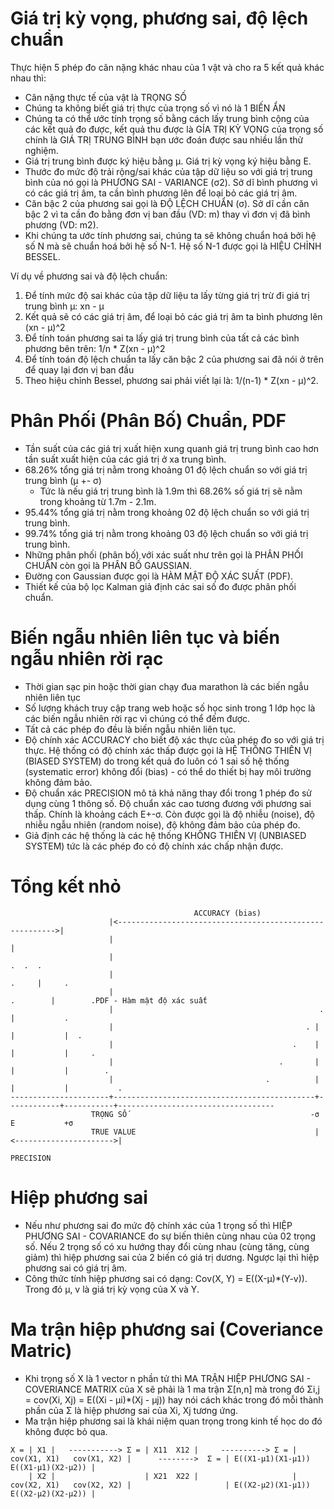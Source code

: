 # Giá trị kỳ vọng, phương sai, độ lệch chuẩn
Thực hiện 5 phép đo cân nặng khác nhau của 1 vật và cho ra 5 kết quả khác nhau thì:  

- Cân nặng thực tế của vật là TRỌNG SỐ
- Chúng ta không biết giá trị thực của trọng số vì nó là 1 BIẾN ẨN
- Chúng ta có thể ước tính trọng số bằng cách lấy trung bình cộng của các kết quả đo được, kết quả thu được là GÍA TRỊ KỲ VỌNG của trọng số chính là GIÁ TRỊ TRUNG BÌNH bạn ước đoán được sau nhiều lần thử nghiệm.
- Giá trị trung bình được ký hiệu bằng μ. Giá trị kỳ vọng ký hiệu bằng E.
- Thước đo mức độ trải rộng/sai khác của tập dữ liệu so với giá trị trung bình của nó gọi là PHƯƠNG SAI - VARIANCE (σ2). Sở dĩ bình phương vì có các giá trị âm, ta cần bình phương lên để loại bỏ các giá trị âm.
- Căn bậc 2 của phương sai gọi là ĐỘ LỆCH CHUẨN (σ). Sở dĩ cần căn bậc 2 vì ta cần đo bằng đơn vị ban đầu (VD: m) thay vì đơn vị đã bình phương (VD: m2).
- Khi chúng ta ước tính phương sai, chúng ta sẽ không chuẩn hoá bởi hệ số N mà sẽ chuẩn hoá bởi hệ số N-1. Hệ số N-1 được gọi là HIỆU CHỈNH BESSEL.

Ví dụ về phương sai và độ lệch chuẩn:

1. Để tính mức độ sai khác của tập dữ liệu ta lấy từng giá trị trừ đi giá trị trung bình μ: xn - μ
2. Kết quả sẽ có các giá trị âm, để loại bỏ các giá trị âm ta bình phương lên (xn - μ)^2
3. Để tính toán phương sai ta lấy giá trị trung bình của tất cả các bình phương bên trên: 1/n * Z(xn - μ)^2
4. Để tính toán độ lệch chuẩn ta lấy căn bậc 2 của phương sai đã nói ở trên để quay lại đơn vị ban đầu
5. Theo hiệu chỉnh Bessel, phương sai phải viết lại là: 1/(n-1) * Z(xn - μ)^2.

# Phân Phối (Phân Bố) Chuẩn, PDF
- Tần suất của các giá trị xuất hiện xung quanh giá trị trung bình cao hơn tần suất xuất hiện của các giá trị ở xa trung bình.
- 68.26% tổng giá trị nằm trong khoảng 01 độ lệch chuẩn so với giá trị trung bình (μ +- σ)
    - Tức là nếu giá trị trung bình là 1.9m thì 68.26% số giá trị sẽ nằm trong khoảng từ 1.7m - 2.1m.
- 95.44% tổng giá trị nằm trong khoảng 02 độ lệch chuẩn so với giá trị trung bình.
- 99.74% tổng giá trị nằm trong khoảng 03 độ lệch chuẩn so với giá trị trung bình.
- Những phân phối (phân bố) với xác suất như trên gọi là PHÂN PHỐI CHUẨN còn gọi là PHÂN BỐ GAUSSIAN.
- Đường con Gaussian được gọi là HÀM MẬT ĐỘ XÁC SUẤT (PDF).
- Thiết kế của bộ lọc Kalman giả định các sai số đo được phân phối chuẩn.

# Biến ngẫu nhiên liên tục và biến ngẫu nhiên rời rạc
- Thời gian sạc pin hoặc thời gian chạy đua marathon là các biến ngẫu nhiên liên tục
- Số lượng khách truy cập trang web hoặc số học sinh trong 1 lớp học là các biến ngẫu nhiên rời rạc vì chúng có thể đếm được.
- Tất cả các phép đo đều là biến ngẫu nhiên liên tục.
- Độ chính xác ACCURACY cho biết độ xác thực của phép đo so với giá trị thực. Hệ thống có độ chính xác thấp được gọi là HỆ THỐNG THIÊN VỊ (BIASED SYSTEM) do trong kết quả đo luôn có 1 sai số hệ thống (systematic error) không đổi (bias) - có thể do thiết bị hay môi trường không đảm bảo.
- Độ chuẩn xác PRECISION mô tả khả năng thay đổi trong 1 phép đo sử dụng cùng 1 thông số. Độ chuẩn xác cao tương đương với phương sai thấp. Chính là khoảng cách E+-σ. Còn được gọi là độ nhiễu (noise), độ nhiễu ngẫu nhiên (random noise), độ không đảm bảo của phép đo.
- Giả định các hệ thống là các hệ thống KHÔNG THIÊN VỊ (UNBIASED SYSTEM) tức là các phép đo có độ chính xác chấp nhận được.

# Tổng kết nhỏ
```
                                         ACCURACY (bias)
                      |<-------------------------------------------------------->|
                      |                                                          |
                      |                                                       .  .  .
                      |                                                    .     |     .
                      |                                                 .        |        .PDF - Hàm mật độ xác suất
                      |                                              .           |           .
                      |                                           . |            |           |  .
                      |                                        .    |            |           |     . 
                      |                                     .       |            |           |        .
                      |                                  .          |            |           |           .
----------------------+---------------------------------------------+------------+-----------+-----------------------------------
                  TRỌNG SỐ                                         -σ            E           +σ
                  TRUE VALUE                                        |<---------------------->|
                                                                            PRECISION            
```

# Hiệp phương sai
- Nếu như phương sai đo mức độ chính xác của 1 trọng số thì HIỆP PHƯƠNG SAI - COVARIANCE đo sự biến thiên cùng nhau của 02 trọng số. Nếu 2 trọng số có xu hướng thay đổi cùng nhau (cùng tăng, cùng giảm) thì hiệp phương sai của 2 biến có giá trị dương. Ngược lại thì hiệp phương sai có giá trị âm.
- Công thức tính hiệp phương sai có dạng: Cov(X, Y) = E((X-μ)*(Y-v)). Trong đó μ, v là giá trị kỳ vọng của X và Y.

# Ma trận hiệp phương sai (Coveriance Matric)
- Khi trọng số X là 1 vector n phần tử thì MA TRẬN HIỆP PHƯƠNG SAI - COVERIANCE MATRIX của X sẽ phải là 1 ma trận Σ[n,n] mà trong đó Σi,j = cov(Xi, Xj) = E((Xi - μi)*(Xj - μj)) hay nói cách khác trong đó mỗi thành phần của Σ là hiệp phương sai của Xi, Xj tương ứng.
- Ma trận hiệp phương sai là khái niệm quan trọng trong kinh tế học do đó không được bỏ qua.

```
X = | X1 |   -----------> Σ = | X11  X12 |     ----------> Σ = | cov(X1, X1)   cov(X1, X2) |      -------->  Σ = | E((X1-μ1)(X1-μ1))   E((X1-μ1)(X2-μ2)) |
    | X2 |                    | X21  X22 |                     | cov(X2, X1)   cov(X2, X2) |                     | E((X2-μ2)(X1-μ1))   E((X2-μ2)(X2-μ2)) |
```
